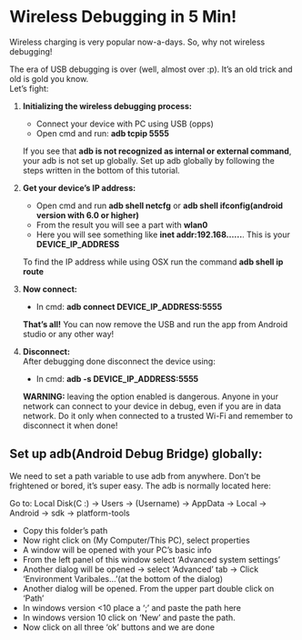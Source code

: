 Wireless Debugging in 5 Min!
===============================

Wireless charging is very popular now-a-days. So, why not wireless debugging! 

The era of USB debugging is over (well, almost over :p). It’s an old trick and old is gold you know.
<br />Let’s fight:
<br />
1. **Initializing the wireless debugging process:**
	<ul>
		<li>Connect your device with PC using USB (opps)</li>
		<li>Open cmd and run: <b>adb tcpip 5555</b></li>
	</ul>
	
	If you see that **adb is not recognized as internal or external command**, your adb is not set up globally. Set up adb globally by following the steps written in the bottom of this tutorial.

2. **Get your device’s IP address:**
	<ul>
		<li>Open cmd and run <b>adb shell netcfg</b> or <b>adb shell ifconfig(android version with 6.0 or higher)</b></li>
		<li>From the result you will see a part with <b>wlan0</b></li>
		<li>Here you will see something like <b>inet addr:192.168……</b>. This is your <b>DEVICE_IP_ADDRESS</b></li>
	</ul>
	
	To find the IP address while using OSX run the command **adb shell ip route**

3. **Now connect:**
	<ul style="list-style-type:disc">
		<li>In cmd: <b>adb connect DEVICE_IP_ADDRESS:5555</b></li>
	</ul>
	
	**That’s all!** You can now remove the USB and run the app from Android studio or any other way!

4. **Disconnect:**
	<br />After debugging done disconnect the device using:
	<ul style="list-style-type:disc">
		<li>In cmd: <b>adb -s DEVICE_IP_ADDRESS:5555</b></li>
	</ul>
	
	**WARNING:** leaving the option enabled is dangerous. Anyone in your network can connect to your device in debug, even if you are in data network. Do it only when connected to a trusted Wi-Fi and remember to disconnect it when done!


Set up adb(Android Debug Bridge) globally:
------------------------------------------
We need to set a path variable to use adb from anywhere.  Don’t be frightened or bored, it’s super easy. The adb is normally located here: 

Go to: Local Disk(C :) -> Users -> (Username) ->  AppData -> Local -> Android -> sdk -> platform-tools

<ul>
	<li>Copy this folder’s path</li>
	<li>Now right click on (My Computer/This PC), select properties</li>
	<li>A window will be opened with your PC’s basic info</li>
	<li>From the left panel of this window select ‘Advanced system settings’</li>
	<li>Another dialog will be opened -> select ‘Advanced’ tab -> Click ‘Environment Varibales…’(at the bottom of the dialog)</li>
	<li>Another dialog will be opened. From the upper part double click on ‘Path’</li>
	<li>In windows version <10 place a ‘;’ and paste the path here</li>
	<li>In windows version 10 click on ‘New’ and paste the path.</li>
	<li>Now click on all three ‘ok’ buttons and we are done</li>
</ul>
